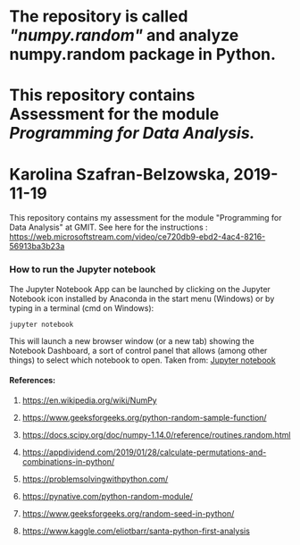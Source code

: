 
# The repository is called ***"numpy.random"*** and analyze numpy.random package in Python. 

# This repository contains Assessment for the module _Programming for Data Analysis._

# Karolina Szafran-Belzowska, 2019-11-19

This repository contains my assessment for the module "Programming for Data Analysis" at GMIT.
See here for the instructions : https://web.microsoftstream.com/video/ce720db9-ebd2-4ac4-8216-56913ba3b23a

### How to run the Jupyter notebook
The Jupyter Notebook App can be launched by clicking on the Jupyter Notebook icon installed by Anaconda in the start menu (Windows) or by typing in a terminal (cmd on Windows):
```
jupyter notebook
```
This will launch a new browser window (or a new tab) showing the Notebook Dashboard, a sort of control panel that allows (among other things) to select which notebook to open. Taken from: [Jupyter notebook](https://jupyter-notebook-beginner-guide.readthedocs.io/en/latest/execute.html)


#### References:

1. https://en.wikipedia.org/wiki/NumPy

2. https://www.geeksforgeeks.org/python-random-sample-function/

3. https://docs.scipy.org/doc/numpy-1.14.0/reference/routines.random.html

4. https://appdividend.com/2019/01/28/calculate-permutations-and-combinations-in-python/

5. https://problemsolvingwithpython.com/

6. https://pynative.com/python-random-module/

7. https://www.geeksforgeeks.org/random-seed-in-python/

8. https://www.kaggle.com/eliotbarr/santa-python-first-analysis
